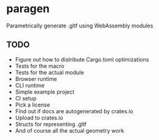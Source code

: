 # paragen
Parametrically generate .gltf using WebAssembly modules

## TODO

- Figure out how to distribute Cargo.toml optimizations
- Tests for the macro
- Tests for the actual module
- Browser runtime
- CLI runtime
- Simple example project
- CI setup
- Pick a license
- Find out if docs are autogenerated by crates.io
- Upload to crates.io
- Structs for representing .gltf
- And of course all the actual geometry work
